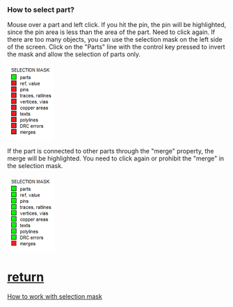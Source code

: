 ### How to select part?

Mouse over a part and left click. If you hit the pin, the pin will be highlighted, since the pin area is less than the area of the part. Need to click again. If there are too many objects, you can use the selection mask on the left side of the screen. Click on the "Parts" line with the control key pressed to invert the mask and allow the selection of parts only.

![](pictures/mask_part.png)

If the part is connected to other parts through the "merge" property, the merge will be highlighted. You need to click again or prohibit the "merge" in the selection mask.

![](pictures/mask_merge.png)

# [return](How_to.md)

[How to work with selection mask](sel_mask.md)
